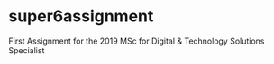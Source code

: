 # super6assignment
First Assignment for the 2019 MSc for Digital &amp; Technology Solutions Specialist
